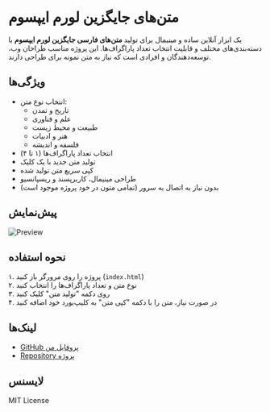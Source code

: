 # متن‌های جایگزین لورم ایپسوم

یک ابزار آنلاین ساده و مینیمال برای تولید **متن‌های فارسی جایگزین لورم ایپسوم** با دسته‌بندی‌های مختلف و قابلیت انتخاب تعداد پاراگراف‌ها. این پروژه مناسب طراحان وب، توسعه‌دهندگان و افرادی است که نیاز به متن نمونه برای طراحی دارند.

## ویژگی‌ها

- انتخاب نوع متن:
  - تاریخ و تمدن
  - علم و فناوری
  - طبیعت و محیط زیست
  - هنر و ادبیات
  - فلسفه و اندیشه
- انتخاب تعداد پاراگراف‌ها (۱ تا ۴)
- تولید متن جدید با یک کلیک
- کپی سریع متن تولید شده
- طراحی مینیمال، کاربرپسند و ریسپانسیو
- بدون نیاز به اتصال به سرور (تمامی متون در خود پروژه موجود است)

## پیش‌نمایش

![Preview](preview.png)  <!-- می‌تونی یه اسکرین‌شات از پروژه اضافه کنی -->

## نحوه استفاده

۱. پروژه را روی مرورگر باز کنید (`index.html`)  
۲. نوع متن و تعداد پاراگراف‌ها را انتخاب کنید  
۳. روی دکمه "تولید متن" کلیک کنید  
۴. در صورت نیاز، متن را با دکمه "کپی متن" به کلیپ‌بورد خود اضافه کنید

## لینک‌ها

- [GitHub پروفایل من](https://github.com/AliLotfi09)  
- [Repository پروژه](https://github.com/AliLotfi09/farsik)

## لایسنس

MIT License
